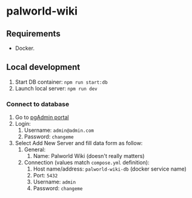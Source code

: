 # palworld-wiki

## Requirements

-   Docker.

## Local development

1. Start DB container: `npm run start:db`
2. Launch local server: `npm run dev`

### Connect to database

1. Go to [pgAdmin portal](http://localhost:5050/)
2. Login:
    1. Username: `admin@admin.com`
    2. Password: `changeme`
3. Select Add New Server and fill data form as follow:
    1. General:
        1. Name: Palworld Wiki (doesn't really matters)
    2. Connection (values match `compose.yml` definition):
        1. Host name/address: `palworld-wiki-db` (docker service name)
        2. Port: `5432`
        3. Username: `admin`
        4. Password: `changeme`
